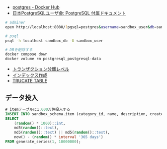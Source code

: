 * [postgres - Docker Hub](https://hub.docker.com/_/postgres)
* [日本PostgreSQLユーザ会: PostgreSQL 付属ドキュメント](https://www.postgresql.jp/document/current/index.html)


```bash
# adminer
open http://localhost:8080/?pgsql=postgres&username=sandbox_user&db=sandbox_db&ns=sandbox_schema

# psql
psql -h localhost sandbox_db -U sandbox_user

# DBを削除する
docker compose down
docker volume rm postgresql_postgresql-data
```

- [トランザクション分離レベル](./isolation_levels.md)
- [インデックス作成](./create_index.md)
- [TRUCATE TABLE](./trucate_table.md)

## データ投入

```sql
# itemテーブルに1,000万件投入する
INSERT INTO sandbox_schema.item (category_id, name, description, created_at)
SELECT
    (random() * 1000)::int,
    md5(random()::text),
    md5(random()::text) || md5(random()::text),
    now() - (random() * interval '365 days')
FROM generate_series(1, 10000000);
```


